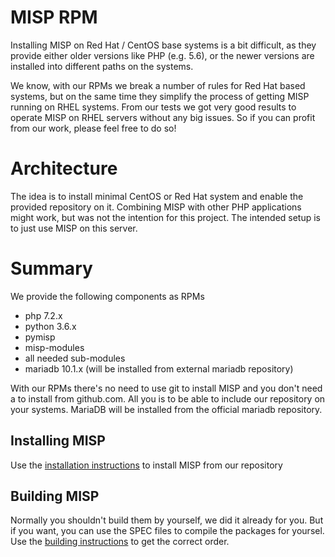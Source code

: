 # MISP RPM
Installing MISP on Red Hat / CentOS base systems is a bit difficult, as they provide either older
versions like PHP (e.g. 5.6), or the newer versions are installed into different paths on the systems.

We know, with our RPMs we break a number of rules for Red Hat based systems, but on the same time they simplify
the process of getting MISP running on RHEL systems. From our tests we got very good results to operate
MISP on RHEL servers without any big issues. So if you can profit from our work, please feel free to do so!

# Architecture
The idea is to install minimal CentOS or Red Hat system and enable the provided repository on it. Combining MISP
with other PHP applications might work, but was not the intention for this project. The intended setup
is to just use MISP on this server.

# Summary
We provide the following components as RPMs

* php 7.2.x
* python 3.6.x
* pymisp
* misp-modules
* all needed sub-modules
* mariadb 10.1.x (will be installed from external mariadb repository)

With our RPMs there's no need to use git to install MISP and you don't need a to install from github.com. All you
is to be able to include our repository on your systems. MariaDB will be installed from the official mariadb repository.

## Installing MISP
Use the [installation instructions](INSTALL.md) to install MISP from our repository

## Building MISP
Normally you shouldn't build them by yourself, we did it already for you. But if you want, you can use the SPEC
files to compile the packages for yoursel. Use the [building instructions](BUILD.md) to get the correct order.
